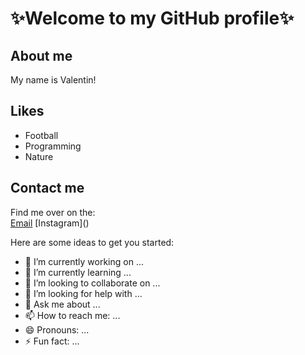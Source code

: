 # ✨Welcome to my GitHub profile✨

## About me
My name is Valentin! 

## Likes
* Football
* Programming
* Nature

## Contact me
Find me over on the:\
[Email]() \[Instagram]()

Here are some ideas to get you started:

- 🔭 I’m currently working on ...
- 🌱 I’m currently learning ...
- 👯 I’m looking to collaborate on ...
- 🤔 I’m looking for help with ...
- 💬 Ask me about ...
- 📫 How to reach me: ...
- 😄 Pronouns: ...
- ⚡ Fun fact: ...

